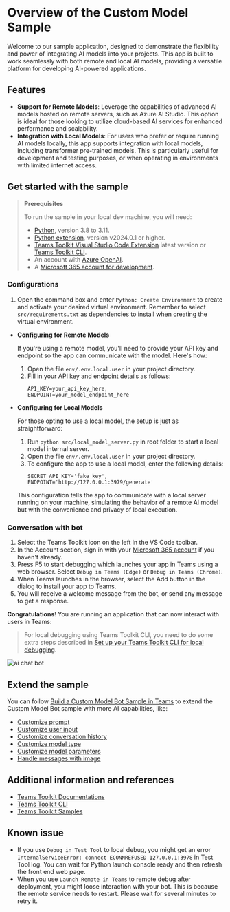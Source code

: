 # Overview of the Custom Model Sample

Welcome to our sample application, designed to demonstrate the flexibility and power of integrating AI models into your projects. This app is built to work seamlessly with both remote and local AI models, providing a versatile platform for developing AI-powered applications.

## Features

- **Support for Remote Models**: Leverage the capabilities of advanced AI models hosted on remote servers, such as Azure AI Studio. This option is ideal for those looking to utilize cloud-based AI services for enhanced performance and scalability.
- **Integration with Local Models**: For users who prefer or require running AI models locally, this app supports integration with local models, including transformer pre-trained models. This is particularly useful for development and testing purposes, or when operating in environments with limited internet access.


## Get started with the sample

> **Prerequisites**
>
> To run the sample in your local dev machine, you will need:
>
> - [Python](https://www.python.org/), version 3.8 to 3.11.
> - [Python extension](https://code.visualstudio.com/docs/languages/python), version v2024.0.1 or higher.
> - [Teams Toolkit Visual Studio Code Extension](https://aka.ms/teams-toolkit) latest version or [Teams Toolkit CLI](https://aka.ms/teams-toolkit-cli).
> - An account with [Azure OpenAI](https://aka.ms/oai/access).
> - A [Microsoft 365 account for development](https://docs.microsoft.com/microsoftteams/platform/toolkit/accounts).

### Configurations
1. Open the command box and enter `Python: Create Environment` to create and activate your desired virtual environment. Remember to select `src/requirements.txt` as dependencies to install when creating the virtual environment.

* **Configuring for Remote Models**

    If you're using a remote model, you'll need to provide your API key and endpoint so the app can communicate with the model. Here's how:

    1. Open the file `env/.env.local.user` in your project directory.
    2. Fill in your API key and endpoint details as follows:
        ```
        API_KEY=your_api_key_here,
        ENDPOINT=your_model_endpoint_here
        ```
* **Configuring for Local Models**

    For those opting to use a local model, the setup is just as straightforward:

    1. Run `python src/local_model_server.py` in root folder to start a local model internal server.
    2. Open the file `env/.env.local.user` in your project directory.
    3. To configure the app to use a local model, enter the following details:
        ```
        SECRET_API_KEY='fake_key',
        ENDPOINT='http://127.0.0.1:3979/generate'
        ```
    This configuration tells the app to communicate with a local server running on your machine, simulating the behavior of a remote AI model but with the convenience and privacy of local execution.

### Conversation with bot
1. Select the Teams Toolkit icon on the left in the VS Code toolbar.
1. In the Account section, sign in with your [Microsoft 365 account](https://docs.microsoft.com/microsoftteams/platform/toolkit/accounts) if you haven't already.
1. Press F5 to start debugging which launches your app in Teams using a web browser. Select `Debug in Teams (Edge)` or `Debug in Teams (Chrome)`.
1. When Teams launches in the browser, select the Add button in the dialog to install your app to Teams.
1. You will receive a welcome message from the bot, or send any message to get a response.

**Congratulations**! You are running an application that can now interact with users in Teams:

> For local debugging using Teams Toolkit CLI, you need to do some extra steps described in [Set up your Teams Toolkit CLI for local debugging](https://aka.ms/teamsfx-cli-debugging).

![ai chat bot](https://user-images.githubusercontent.com/7642967/258726187-8306610b-579e-4301-872b-1b5e85141eff.png)

## Extend the sample

You can follow [Build a Custom Model Bot Sample in Teams](https://aka.ms/teamsfx-basic-ai-chatbot) to extend the Custom Model Bot sample with more AI capabilities, like:
- [Customize prompt](https://aka.ms/teamsfx-basic-ai-chatbot#customize-prompt)
- [Customize user input](https://aka.ms/teamsfx-basic-ai-chatbot#customize-user-input)
- [Customize conversation history](https://aka.ms/teamsfx-basic-ai-chatbot#customize-conversation-history)
- [Customize model type](https://aka.ms/teamsfx-basic-ai-chatbot#customize-model-type)
- [Customize model parameters](https://aka.ms/teamsfx-basic-ai-chatbot#customize-model-parameters)
- [Handle messages with image](https://aka.ms/teamsfx-basic-ai-chatbot#handle-messages-with-image)

## Additional information and references

- [Teams Toolkit Documentations](https://docs.microsoft.com/microsoftteams/platform/toolkit/teams-toolkit-fundamentals)
- [Teams Toolkit CLI](https://aka.ms/teamsfx-toolkit-cli)
- [Teams Toolkit Samples](https://github.com/OfficeDev/TeamsFx-Samples)

## Known issue
- If you use `Debug in Test Tool` to local debug, you might get an error `InternalServiceError: connect ECONNREFUSED 127.0.0.1:3978` in Test Tool log. You can wait for Python launch console ready and then refresh the front end web page. 
- When you use `Launch Remote in Teams` to remote debug after deployment, you might loose interaction with your bot. This is because the remote service needs to restart. Please wait for several minutes to retry it. 